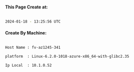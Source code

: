 
   
#### This Page Create at:

```bash

2024-01-18 - 13:25:56 UTC

```

#### Create By Machine:

```bash

Host Name : fv-az1245-341

platform  : Linux-6.2.0-1018-azure-x86_64-with-glibc2.35

Ip Local  : 10.1.0.52

```

